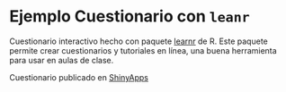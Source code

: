 # Ejemplo Cuestionario con `leanr`

Cuestionario interactivo hecho con paquete [learnr](https://rstudio.github.io/learnr/) de R. Este paquete permite crear cuestionarios y tutoriales en línea, una buena herramienta para usar en aulas de clase.

Cuestionario publicado en [ShinyApps](https://m8juuc-riveracrist.shinyapps.io/Circuitos/)
